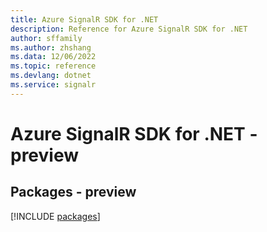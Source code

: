 ```yaml
---
title: Azure SignalR SDK for .NET
description: Reference for Azure SignalR SDK for .NET
author: sffamily
ms.author: zhshang
ms.data: 12/06/2022
ms.topic: reference
ms.devlang: dotnet
ms.service: signalr
---
```

# Azure SignalR SDK for .NET - preview
## Packages - preview
[!INCLUDE [packages](signalr-index.md)]